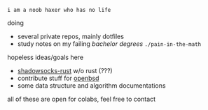 ```
i am a noob haxer who has no life
```
doing
- several private repos, mainly dotfiles
- study notes on my failing *bachelor degrees* `./pain-in-the-math`

hopeless ideas/goals here
- [shadowsocks-rust](https://github.com/shadowsocks/shadowsocks-rust) w/o rust (???)
- contribute stuff for [openbsd](https://www.openbsd.org)
- some data structure and algorithm documentations

all of these are open for colabs, feel free to contact
